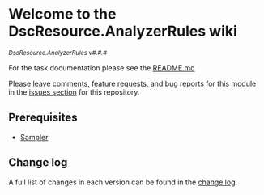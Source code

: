 # Welcome to the DscResource.AnalyzerRules wiki

<sup>*DscResource.AnalyzerRules v#.#.#*</sup>

For the task documentation please see the [README.md](https://github.com/dsccommunity/DscResource.AnalyzerRules/blob/main/README.md)

Please leave comments, feature requests, and bug reports for this module in
the [issues section](https://github.com/dsccommunity/DscResource.AnalyzerRules/issues)
for this repository.

## Prerequisites

- [Sampler](https://github.com/gaelcolas/Sampler)

## Change log

A full list of changes in each version can be found in the [change log](https://github.com/dsccommunity/DscResource.AnalyzerRules/blob/main/CHANGELOG.md).
